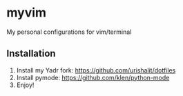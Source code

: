 # myvim
My personal configurations for vim/terminal

Installation
--------

1. Install my Yadr fork: https://github.com/urishalit/dotfiles
2. Install pymode: https://github.com/klen/python-mode
4. Enjoy!
